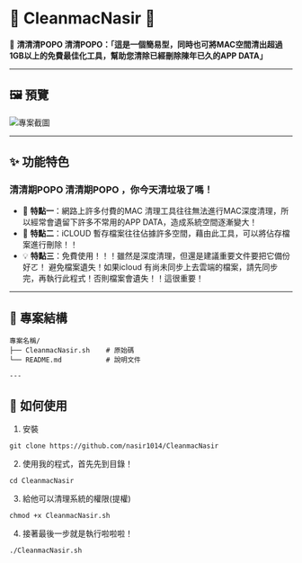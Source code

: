 # 🌟 **CleanmacNasir** 🌟

📌 **清清清POPO 清清POPO：「這是一個簡易型，同時也可將MAC空間清出超過1GB以上的免費最佳化工具，幫助您清除已經刪除陳年已久的APP DATA」**

---

## 🖼️ 預覽

![專案截圖]([https://i.imgur.com/gtyQwND.png])

---

## ✨ 功能特色
### 清清期POPO 清清期POPO ，你今天清垃圾了嗎！ 

- 🚀 **特點一**：網路上許多付費的MAC 清理工具往往無法進行MAC深度清理，所以經常會遺留下許多不常用的APP DATA，造成系統空間逐漸變大！
- 🎯 **特點二**：iCLOUD 暫存檔案往往佔據許多空間，藉由此工具，可以將佔存檔案進行刪除！！
- 💡 **特點三**：免費使用！！！雖然是深度清理，但還是建議重要文件要把它備份好ㄛ！ 避免檔案遺失！如果icloud 有尚未同步上去雲端的檔案，請先同步完，再執行此程式！否則檔案會遺失！！這很重要！

---

## 📂 專案結構

```plaintext
專案名稱/
├── CleanmacNasir.sh    # 原始碼
└── README.md           # 說明文件

---
```

## 🚀 如何使用
1. 安裝
```
git clone https://github.com/nasir1014/CleanmacNasir
```
2. 使用我的程式，首先先到目錄！
```
cd CleanmacNasir
```
3. 給他可以清理系統的權限(提權)
```
chmod +x CleanmacNasir.sh
```
4. 接著最後一步就是執行啦啦啦！
```
./CleanmacNasir.sh
```


